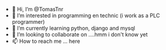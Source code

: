 - 👋 Hi, I’m @TomasTnr
- 👀 I’m interested in programming en technic (i work as a PLC programmer)
- 🌱 I’m currently learning python, django and mysql
- 💞️ I’m looking to collaborate on ....hmm i don't know yet
- 📫 How to reach me ... here

<!---
TomasTnr/TomasTnr is a ✨ special ✨ repository because its `README.md` (this file) appears on your GitHub profile.
You can click the Preview link to take a look at your changes.
--->

